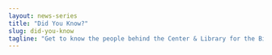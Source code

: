 ```yaml
---
layout: news-series
title: "Did You Know?"
slug: did-you-know
tagline: "Get to know the people behind the Center & Library for the Bible and Social Justice."
---
```

